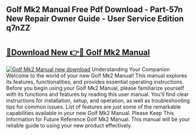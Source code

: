 ## Golf Mk2 Manual Free Pdf Download - Part-57n New Repair Owner Guide - User Service Edition q7nZZ

# <h2><a href="http://bc95235.oget.top/?id=Golf+Mk2+Manual">🔗Download New 👉🔴 Golf Mk2 Manual</a></h2>

[![Golf Mk2 Manual new download](https://i.imgur.com/5g1atiW.png)](http://bc95235.oget.top/?id=Golf+Mk2+Manual)
Understanding Your Companion Welcome to the world of your new Golf Mk2 Manual! This manual explores its features, functionalities, and provides essential operating instructions. Before you begin using your Golf Mk2 Manual, please familiarize yourself with its functions and features by reading this user manual. You'll find clear instructions for installation, setup, and operation, as well as troubleshooting tips for common issues. List of features are just some of the remarkable capabilities available in your new Golf Mk2 Manual. Please Keep This Information for Future Reference Golf Mk2 Manual. This manual will be your reliable guide to using your new product effectively.
